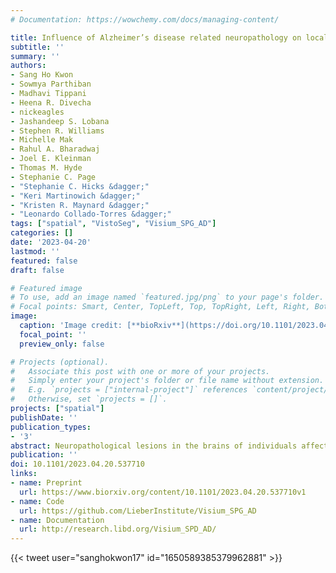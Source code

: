 ```yaml
---
# Documentation: https://wowchemy.com/docs/managing-content/

title: Influence of Alzheimer’s disease related neuropathology on local microenvironment gene expression in the human inferior temporal cortex
subtitle: ''
summary: ''
authors:
- Sang Ho Kwon
- Sowmya Parthiban
- Madhavi Tippani
- Heena R. Divecha
- nickeagles
- Jashandeep S. Lobana
- Stephen R. Williams
- Michelle Mak
- Rahul A. Bharadwaj
- Joel E. Kleinman
- Thomas M. Hyde
- Stephanie C. Page
- "Stephanie C. Hicks &dagger;"
- "Keri Martinowich &dagger;"
- "Kristen R. Maynard &dagger;"
- "Leonardo Collado-Torres &dagger;"
tags: ["spatial", "VistoSeg", "Visium_SPG_AD"]
categories: []
date: '2023-04-20'
lastmod: ''
featured: false
draft: false

# Featured image
# To use, add an image named `featured.jpg/png` to your page's folder.
# Focal points: Smart, Center, TopLeft, Top, TopRight, Left, Right, BottomLeft, Bottom, BottomRight.
image:
  caption: 'Image credit: [**bioRxiv**](https://doi.org/10.1101/2023.04.20.537710)'
  focal_point: ''
  preview_only: false

# Projects (optional).
#   Associate this post with one or more of your projects.
#   Simply enter your project's folder or file name without extension.
#   E.g. `projects = ["internal-project"]` references `content/project/deep-learning/index.md`.
#   Otherwise, set `projects = []`.
projects: ["spatial"]
publishDate: ''
publication_types:
- '3'
abstract: Neuropathological lesions in the brains of individuals affected with neurodegenerative disorders are hypothesized to trigger molecular and cellular processes that disturb homeostasis of local microenvironments. Here, we applied the 10x Genomics Visium Spatial Proteogenomics (Visium-SPG) platform, which measures spatial gene expression coupled with immunofluorescence protein co-detection, in post-mortem human brain tissue from individuals with late-stage Alzheimer’s disease (AD) to investigate changes in spatial gene expression with respect to amyloid-β (Aβ) and hyperphosphorylated tau (pTau) pathology. We identified Aβ-associated transcriptomic signatures in the human inferior temporal cortex (ITC) during late-stage AD, which we further investigated at cellular resolution with combined immunofluorescence and single molecule fluorescent in situ hybridization (smFISH) co-detection technology. We present a workflow for analysis of Visium-SPG data and demonstrate the power of multi-omic profiling to identify spatially-localized changes in molecular dynamics that are linked to pathology in human brain disease. We provide the scientific community with web-based, interactive resources to access the datasets of the spatially resolved AD-related transcriptomes at https://research.libd.org/Visium_SPG_AD/.
publication: ''
doi: 10.1101/2023.04.20.537710
links:
- name: Preprint
  url: https://www.biorxiv.org/content/10.1101/2023.04.20.537710v1
- name: Code
  url: https://github.com/LieberInstitute/Visium_SPG_AD
- name: Documentation
  url: http://research.libd.org/Visium_SPD_AD/
---
```


{{< tweet user="sanghokwon17" id="1650589385379962881" >}}
